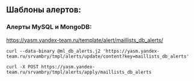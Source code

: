 ## Шаблоны алертов:
### Алерты MySQL и MongoDB:
https://yasm.yandex-team.ru/template/alert/maillists_db_alerts/

`curl --data-binary @ml_db_alerts.j2 'https://yasm.yandex-team.ru/srvambry/tmpl/alerts/update/content?key=maillists_db_alerts'`

`curl -X POST https://yasm.yandex-team.ru/srvambry/tmpl/alerts/apply/maillists_db_alerts`


